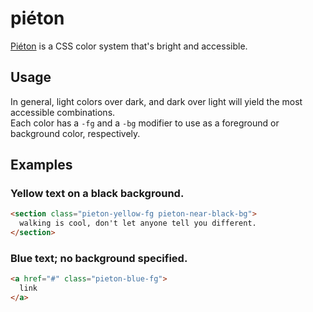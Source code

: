 # pi&eacute;ton  

[Pi&eacute;ton](https://www.collinsdictionary.com/us/dictionary/french-english/pi%C3%A9ton) is a CSS color system that's bright and accessible.

## Usage  

In general, light colors over dark, and dark over light will yield the most accessible combinations.  
Each color has a `-fg` and a `-bg` modifier to use as a foreground or background color, respectively.  

## Examples  

### Yellow text on a black background.
```html
<section class="pieton-yellow-fg pieton-near-black-bg">
  walking is cool, don't let anyone tell you different.
</section>
```

### Blue text; no background specified.
```html
<a href="#" class="pieton-blue-fg">
  link
</a>
```